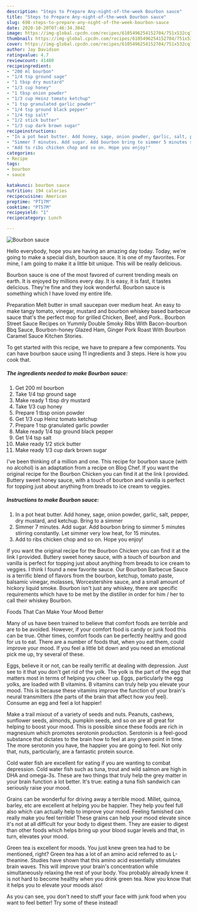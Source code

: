 ```yaml
---
description: "Steps to Prepare Any-night-of-the-week Bourbon sauce"
title: "Steps to Prepare Any-night-of-the-week Bourbon sauce"
slug: 698-steps-to-prepare-any-night-of-the-week-bourbon-sauce
date: 2020-10-20T07:46:34.304Z
image: https://img-global.cpcdn.com/recipes/6105496254152704/751x532cq70/bourbon-sauce-recipe-main-photo.jpg
thumbnail: https://img-global.cpcdn.com/recipes/6105496254152704/751x532cq70/bourbon-sauce-recipe-main-photo.jpg
cover: https://img-global.cpcdn.com/recipes/6105496254152704/751x532cq70/bourbon-sauce-recipe-main-photo.jpg
author: Jay Davidson
ratingvalue: 4.7
reviewcount: 41480
recipeingredient:
- "200 ml bourbon"
- "1/4 tsp ground sage"
- "1 tbsp dry mustard"
- "1/3 cup honey"
- "1 tbsp onion powder"
- "1/3 cup Heinz tomato ketchup"
- "1 tsp granulated garlic powder"
- "1/4 tsp ground black pepper"
- "1/4 tsp salt"
- "1/2 stick butter"
- "1/3 cup dark brown sugar"
recipeinstructions:
- "In a pot heat butter. Add honey, sage, onion powder, garlic, salt, pepper, dry mustard, and ketchup. Bring to a simmer"
- "Simmer 7 minutes. Add sugar. Add bourbon bring to simmer 5 minutes stirring constantly. Let simmer very low heat, for 15 minutes."
- "Add to ribs chicken chop and so on. Hope you enjoy!"
categories:
- Recipe
tags:
- bourbon
- sauce

katakunci: bourbon sauce 
nutrition: 194 calories
recipecuisine: American
preptime: "PT17M"
cooktime: "PT57M"
recipeyield: "1"
recipecategory: Lunch

---
```



![Bourbon sauce](https://img-global.cpcdn.com/recipes/6105496254152704/751x532cq70/bourbon-sauce-recipe-main-photo.jpg)

Hello everybody, hope you are having an amazing day today. Today, we're going to make a special dish, bourbon sauce. It is one of my favorites. For mine, I am going to make it a little bit unique. This will be really delicious.

Bourbon sauce is one of the most favored of current trending meals on earth. It is enjoyed by millions every day. It is easy, it is fast, it tastes delicious. They're fine and they look wonderful. Bourbon sauce is something which I have loved my entire life.

Preparation Melt butter in small saucepan over medium heat. An easy to make tangy tomato, vinegar, mustard and bourbon whiskey based barbecue sauce that&#39;s the perfect mop for grilled Chicken, Beef, and Pork.. Bourbon Street Sauce Recipes on Yummly Double Smoky Ribs With Bacon-bourbon Bbq Sauce, Bourbon-honey Glazed Ham, Ginger Pork Roast With Bourbon Caramel Sauce Kitchen Stories.


To get started with this recipe, we have to prepare a few components. You can have bourbon sauce using 11 ingredients and 3 steps. Here is how you cook that.

<!--inarticleads1-->

##### The ingredients needed to make Bourbon sauce:

1. Get 200 ml bourbon
1. Take 1/4 tsp ground sage
1. Make ready 1 tbsp dry mustard
1. Take 1/3 cup honey
1. Prepare 1 tbsp onion powder
1. Get 1/3 cup Heinz tomato ketchup
1. Prepare 1 tsp granulated garlic powder
1. Make ready 1/4 tsp ground black pepper
1. Get 1/4 tsp salt
1. Make ready 1/2 stick butter
1. Make ready 1/3 cup dark brown sugar


I&#39;ve been thinking of a million and one. This recipe for bourbon sauce (with no alcohol) is an adaptation from a recipe on Blog Chef. If you want the original recipe for the Bourbon Chicken you can find it at the link I provided. Buttery sweet honey sauce, with a touch of bourbon and vanilla is perfect for topping just about anything from breads to ice cream to veggies. 

<!--inarticleads2-->

##### Instructions to make Bourbon sauce:

1. In a pot heat butter. Add honey, sage, onion powder, garlic, salt, pepper, dry mustard, and ketchup. Bring to a simmer
1. Simmer 7 minutes. Add sugar. Add bourbon bring to simmer 5 minutes stirring constantly. Let simmer very low heat, for 15 minutes.
1. Add to ribs chicken chop and so on. Hope you enjoy!


If you want the original recipe for the Bourbon Chicken you can find it at the link I provided. Buttery sweet honey sauce, with a touch of bourbon and vanilla is perfect for topping just about anything from breads to ice cream to veggies. I think I found a new favorite sauce. Our Bourbon Barbecue Sauce is a terrific blend of flavors from the bourbon, ketchup, tomato paste, balsamic vinegar, molasses, Worcestershire sauce, and a small amount of hickory liquid smoke. Bourbon isn&#39;t just any whiskey, there are specific requirements which have to be met by the distiller in order for him / her to call their whiskey Bourbon. 

Foods That Can Make Your Mood Better


Many of us have been trained to believe that comfort foods are terrible and are to be avoided. However, if your comfort food is candy or junk food this can be true. Other times, comfort foods can be perfectly healthy and good for us to eat. There are a number of foods that, when you eat them, could improve your mood. If you feel a little bit down and you need an emotional pick me up, try several of these.

Eggs, believe it or not, can be really terrific at dealing with depression. Just see to it that you don't get rid of the yolk. The yolk is the part of the egg that matters most in terms of helping you cheer up. Eggs, particularly the egg yolks, are loaded with B vitamins. B vitamins can truly help you elevate your mood. This is because these vitamins improve the function of your brain's neural transmitters (the parts of the brain that affect how you feel). Consume an egg and feel a lot happier!

Make a trail mixout of a variety of seeds and nuts. Peanuts, cashews, sunflower seeds, almonds, pumpkin seeds, and so on are all great for helping to boost your mood. This is possible since these foods are rich in magnesium which promotes serotonin production. Serotonin is a feel-good substance that dictates to the brain how to feel at any given point in time. The more serotonin you have, the happier you are going to feel. Not only that, nuts, particularly, are a fantastic protein source.

Cold water fish are excellent for eating if you are wanting to combat depression. Cold water fish such as tuna, trout and wild salmon are high in DHA and omega-3s. These are two things that truly help the grey matter in your brain function a lot better. It's true: eating a tuna fish sandwich can seriously raise your mood. 

Grains can be wonderful for driving away a terrible mood. Millet, quinoa, barley, etc are excellent at helping you be happier. They help you feel full also which can actually help to improve your mood. Feeling famished can really make you feel terrible! These grains can help your mood elevate since it's not at all difficult for your body to digest them. They are easier to digest than other foods which helps bring up your blood sugar levels and that, in turn, elevates your mood.

Green tea is excellent for moods. You just knew green tea had to be mentioned, right? Green tea has a lot of an amino acid referred to as L-theanine. Studies have shown that this amino acid essentially stimulates brain waves. This will improve your brain's concentration while simultaneously relaxing the rest of your body. You probably already knew it is not hard to become healthy when you drink green tea. Now you know that it helps you to elevate your moods also!

As you can see, you don't need to stuff your face with junk food when you want to feel better! Try some of these instead!

